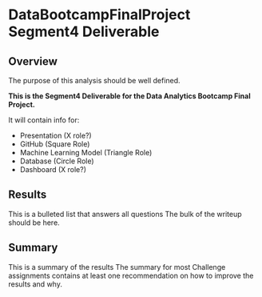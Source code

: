 # DataBootcampFinalProject Segment4 Deliverable

## Overview

The purpose of this analysis should be well defined.

**This is the Segment4 Deliverable for the Data Analytics Bootcamp Final Project.**

It will contain info for:

- Presentation (X role?)
- GitHub (Square Role)
- Machine Learning Model (Triangle Role)
- Database (Circle Role)
- Dashboard (X role?)

## Results

This is a bulleted list that answers all questions
The bulk of the writeup should be here.

## Summary

This is a summary of the results
The summary for most Challenge assignments contains at least one recommendation on how to improve the results and why.

